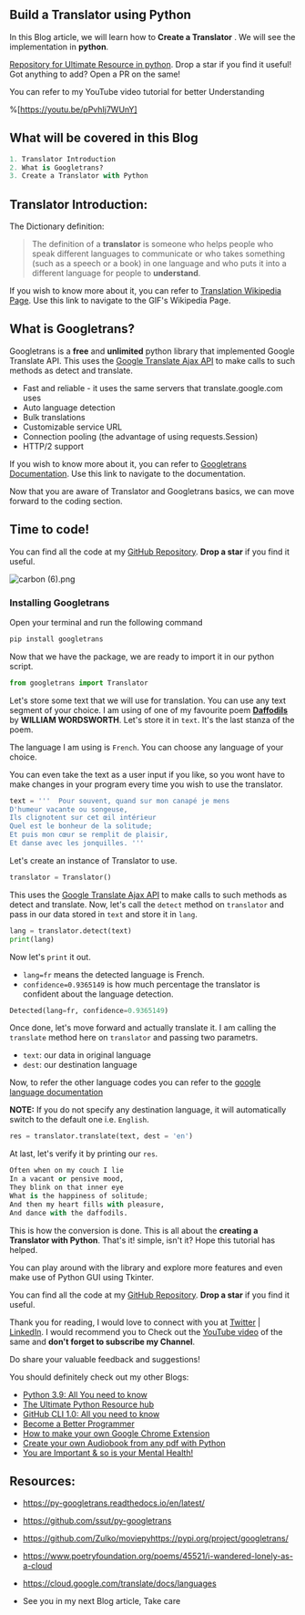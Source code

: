 ## Build a Translator using Python


In this Blog article, we will learn how to **Create a Translator** . We will see the implementation in **python**.

[Repository for Ultimate Resource in python](https://github.com/ayushi7rawat/Ultimate-Python-Resource-Hub). Drop a star if you find it useful! Got anything to add? Open a PR on the same!

You can refer to my YouTube video tutorial for better Understanding

%[https://youtu.be/pPvhIj7WUnY]

## What will be covered in this Blog

```python
1. Translator Introduction
2. What is Googletrans?
3. Create a Translator with Python
```

## Translator Introduction:

The Dictionary definition: 

> The definition of a **translator** is someone who helps people who speak different languages to communicate or who takes something (such as a speech or a book) in one language and who puts it into a different language for people to **understand**.

If you wish to know more about it, you can refer to [Translation Wikipedia Page](https://en.wikipedia.org/wiki/Translation). Use this link to navigate to the GIF's Wikipedia Page.

## What is Googletrans?

Googletrans is a **free** and **unlimited** python library that implemented Google Translate API. This uses the [Google Translate Ajax API](https://translate.google.com/) to make calls to such methods as detect and translate.

- Fast and reliable - it uses the same servers that translate.google.com uses
- Auto language detection
- Bulk translations
- Customizable service URL
- Connection pooling (the advantage of using requests.Session)
- HTTP/2 support

If you wish to know more about it, you can refer to [Googletrans Documentation](https://py-googletrans.readthedocs.io/en/latest/). Use this link to navigate to the documentation.

Now that you are aware of Translator and Googletrans basics, we can move forward to the coding section. 

## Time to code!

You can find all the code at my [GitHub Repository](https://github.com/ayushi7rawat/Youtube-Projects/tree/master/GIF%20Converter). **Drop a star** if you find it useful.

![carbon (6).png](https://cdn.hashnode.com/res/hashnode/image/upload/v1604115469214/bpJGegX_F.png)

### Installing Googletrans 

Open your terminal and run the following command

```python
pip install googletrans
```

Now that we have the package, we are ready to import it in our python script.

```python
from googletrans import Translator
```

Let's store some text that we will use for translation. You can use any text segment of your choice. I am using of one of my favourite poem [**Daffodils**](https://www.poetryfoundation.org/poems/45521/i-wandered-lonely-as-a-cloud) by **WILLIAM WORDSWORTH**. Let's store it in `text`. It's the last stanza of the poem. 

The language I am using is `French`. You can choose any language of your choice.

You can even take the text as a user input if you like, so you wont have to make changes in your program every time you wish to use the translator.

```python
text = '''  Pour souvent, quand sur mon canapé je mens
D'humeur vacante ou songeuse,
Ils clignotent sur cet œil intérieur
Quel est le bonheur de la solitude;
Et puis mon cœur se remplit de plaisir,
Et danse avec les jonquilles. '''
```

Let's create an instance of Translator to use. 

```python
translator = Translator()
```

This uses the [Google Translate Ajax API](https://translate.google.com/) to make calls to such methods as detect and translate. Now, let's call the `detect` method on `translator` and pass in our data stored in `text` and store it in `lang`. 

```python
lang = translator.detect(text)
print(lang)
```

 Now let's `print` it out.

- `lang=fr` means the detected language is French.
- `confidence=0.9365149` is how much percentage the translator is confident about the language detection.

```python
Detected(lang=fr, confidence=0.9365149)
```

Once done, let's move forward and actually translate it. I am calling the `translate` method here on `translator` and passing two parametrs.

- `text`: our data in original language
- `dest`: our destination language

Now, to refer the other language codes you can refer to the [google language documentation](https://cloud.google.com/translate/docs/languages)

**NOTE:** If you do not specify any destination language, it will automatically switch to the default one i.e. `English`.

```python
res = translator.translate(text, dest = 'en')
```

At last, let's verify it by printing our `res`.

```python
Often when on my couch I lie
In a vacant or pensive mood,
They blink on that inner eye
What is the happiness of solitude;
And then my heart fills with pleasure,
And dance with the daffodils.
```

This is how the conversion is done. This is all about the **creating a Translator with Python**. That's it! simple, isn't it? Hope this tutorial has helped.

You can play around with the library and explore more features and even make use of Python GUI using Tkinter.

You can find all the code at my [GitHub Repository](https://github.com/ayushi7rawat/Youtube-Projects/tree/master/GIF%20Converter). **Drop a star** if you find it useful.

Thank you for reading, I would love to connect with you at [Twitter](https://twitter.com/ayushi7rawat) | [LinkedIn](). I would recommend you to Check out the [YouTube video]() of the same and **don't forget to subscribe my Channel**.

Do share your valuable feedback and suggestions! 

You should definitely check out my other Blogs:

- [Python 3.9: All You need to know](https://ayushirawat.com/python-39-all-you-need-to-know)
- [The Ultimate Python Resource hub](https://ayushirawat.com/the-ultimate-python-resource-hub)
- [GitHub CLI 1.0: All you need to know](https://ayushirawat.com/github-cli-10-all-you-need-to-know)
- [Become a Better Programmer](https://ayushirawat.com/become-a-better-programmer)
- [How to make your own Google Chrome Extension](https://ayushirawat.com/how-to-make-your-own-google-chrome-extension-1)
- [Create your own Audiobook from any pdf with Python](https://ayushirawat.com/create-your-own-audiobook-from-any-pdf-with-python)
- [You are Important & so is your Mental Health!](https://ayushirawat.com/you-are-important-and-so-is-your-mental-health)

## Resources:

- https://py-googletrans.readthedocs.io/en/latest/

- https://github.com/ssut/py-googletrans

- https://github.com/Zulko/moviepyhttps://pypi.org/project/googletrans/

- https://www.poetryfoundation.org/poems/45521/i-wandered-lonely-as-a-cloud

- https://cloud.google.com/translate/docs/languages

  

- See you in my next Blog article, Take care